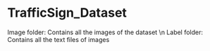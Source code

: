 # TrafficSign_Dataset

Image folder: Contains all the images of the dataset \n
Label folder: Contains all the text files of images
